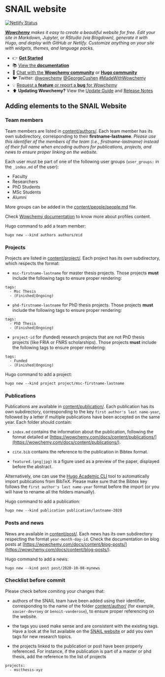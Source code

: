 # SNAIL website

[![Netlify Status](https://api.netlify.com/api/v1/badges/f3d3682d-9ae5-4efa-85d7-2c9943bca46f/deploy-status)](https://app.netlify.com/sites/snail-unamur/deploys)

_[**Wowchemy**](https://wowchemy.com) makes it easy to create a beautiful website for free. Edit your site in Markdown, Jupyter, or RStudio (via Blogdown), generate it with Hugo, and deploy with GitHub or Netlify. Customize anything on your site with widgets, themes, and language packs._

- 👉 [**Get Started**](https://wowchemy.com/templates/)
- 📚 [View the **documentation**](https://wowchemy.com/docs/)
- 💬 [Chat with the **Wowchemy community**](https://discord.gg/z8wNYzb) or [**Hugo community**](https://discourse.gohugo.io)
- 🐦 Twitter: [@wowchemy](https://twitter.com/wowchemy) [@GeorgeCushen](https://twitter.com/GeorgeCushen) [#MadeWithWowchemy](https://twitter.com/search?q=(%23MadeWithWowchemy%20OR%20%23MadeWithAcademic)&src=typed_query)
- 💡 [Request a **feature** or report a **bug** for _Wowchemy_](https://github.com/wowchemy/wowchemy-hugo-modules/issues)
- ⬆️ **Updating Wowchemy?** View the [Update Guide](https://wowchemy.com/docs/update/) and [Release Notes](https://github.com/wowchemy/wowchemy-hugo-modules/releases)

## Adding elements to the SNAIL Website

### Team members

Team members are listed in [content/authors/](content/authors/). Each team member has its own subdirectory, corresponding to their **firstname-lastname**. *Please use this identifier of the members of the team (i.e., firstname-lastname) instead of their full name when encoding authors for publications, projects, and news to ensure proper linking on the website.*

Each user must be part of one of the following user groups (`user_groups:` in the `_index.md` of the user):
- Faculty
- Researchers
- PhD Students
- MSc Students
- Alumni

More groups can be added in the [content/people/people.md](content/people/people.md) file.

Check [Wowchemy documentation](https://wowchemy.com/docs/content/authors/) to know more about profiles content.


Hugo command to add a team member:

```
hugo new --kind authors authors/eid
```

### Projects

Projects are listed in [content/project/](content/project/). Each project has its own subdirectory, which respects the format:

- `msc-firstname-lastname` for master thesis projects. Those projects **must** include the following tags to ensure proper rendering:
```
tags:
  - Msc Thesis
  - (Finished|Ongoing)
```

- `phd-firstname-lastname` for PhD thesis projects. Those projects **must** include the following tags to ensure proper rendering:
```
tags:
  - PhD Thesis
  - (Finished|Ongoing)
```

- `project-id` for (funded) research projects that are not PhD thesis projects (like FRIA or FNRS scholarships). Those projects **must** include the following tags to ensure proper rendering:
```
tags:
  - Funded
  - (Finished|Ongoing)
```

Hugo command to add a project:

```
hugo new --kind project project/msc-firstname-lastname
```

### Publications

Publications are available in [content/publication/](content/publication/). Each publication has its own subdirectory, corresponding to the key `first author's last name-year`, followed by a letter if multiple publications have been accepted on the same year. Each folder should contain:

- `index.md` contains the information about the publication, following the format detailed at [https://wowchemy.com/docs/content/publications/](https://wowchemy.com/docs/content/publications/).

- `cite.bib` contains the reference to the publication in Bibtex format.

- `featured.(png|jpg)` is a figure used as a preview of the paper, displayed before the abstract.

Alternatively, one can use the [Hugo Academic CLI](https://github.com/wowchemy/hugo-academic-cli/) tool to automatically import publications from BibTeX. Please make sure that the Bibtex key follows the `first author's last name-year` format before the import (or you will have to rename all the folders manually).

Hugo command to add a publication:

```
hugo new --kind publication publication/lastname-2020
```

### Posts and news

News are available in [content/post/](content/post/). Each news has its own subdirectory respecting the format `year-month-day-id`. Check the documentation on blog posts at [https://wowchemy.com/docs/content/blog-posts/](https://wowchemy.com/docs/content/blog-posts/).

Hugo command to add a news:

```
hugo new --kind post post/2020-10-08-mynews
```

### Checklist before commit

Please check before comiting your changes that:

- authors of the SNAIL team  have been added using their identifier, corresponding to the name of the folder [content/author/](content/author/) (for example, `xavier-devroey` or `benoit-vanderose`), to ensure proper referencing on the website.

- the tags you used make sense and are consistent with the existing tags. Have a look at the list available on the [SNAIL website](https://snail.info.unamur.be/tags/) or add you own tags for new research topics.   

- the projects linked to the publication or post have been properly referenced. For instance, if the publication is part of a master or phd thesis, add the reference to the list of projects
```
projects:
  - mscthesis-xyz
```
